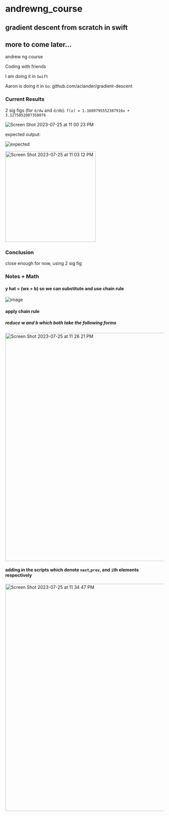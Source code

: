 # andrewng_course 
## gradient descent from scratch in swift
## more to come later...

andrew ng course

Coding with friends


I am doing it in `Swift`

Aaron is doing it in `Go`:
github.com/aclander/gradient-descent

### Current Results

2 sig figs (for `d/dw` and `d/db`):
```f(x) = 1.1689795552387916x + 3.1275852087358076```

![Screen Shot 2023-07-25 at 11 00 23 PM](https://github.com/hunter-graves/andrewng_course/assets/8101155/65a3f93f-ade4-4344-99bc-b4b7c6692e50)

expected output:

![expected](https://github.com/hunter-graves/andrewng_course/assets/8101155/c53087d4-5e5e-43ad-a73d-beeaef98c571)

<img width="287" alt="Screen Shot 2023-07-25 at 11 03 12 PM" src="https://github.com/hunter-graves/andrewng_course/assets/8101155/b6058bdc-2999-4c74-a7b2-58c4256c184b">


### Conclusion
close enough for now, using 2 sig fig

### Notes + Math

#### y hat = (wx + b) so we can substitute and use chain rule
![image](https://github.com/hunter-graves/andrewng_course/assets/8101155/2b95078b-3070-44dd-9f07-138b0c86d64f)


#### apply chain rule
##### reduce w and b which both take the following forms  
<img width="722" alt="Screen Shot 2023-07-25 at 11 26 21 PM" src="https://github.com/hunter-graves/andrewng_course/assets/8101155/60e36fe0-2105-45f7-b08c-d478467b9801">


#### adding in the scripts which denote `next`,`prev`, and `i`th elements respectively

<img width="719" alt="Screen Shot 2023-07-25 at 11 34 47 PM" src="https://github.com/hunter-graves/andrewng_course/assets/8101155/208515cb-7799-4ff2-8c1d-9db03d1731f1">





